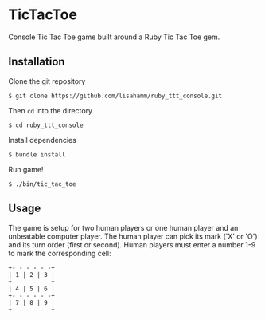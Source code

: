 # TicTacToe

Console Tic Tac Toe game built around a Ruby Tic Tac Toe gem.

## Installation

Clone the git repository

    $ git clone https://github.com/lisahamm/ruby_ttt_console.git

Then `cd` into the directory

    $ cd ruby_ttt_console

Install dependencies

    $ bundle install

Run game!

    $ ./bin/tic_tac_toe


## Usage

The game is setup for two human players or one human player and an unbeatable computer player.
The human player can pick its mark ('X' or 'O') and its turn order (first or second).
Human players must enter a number 1-9 to mark the corresponding cell:

````
+- - - - - -+
| 1 | 2 | 3 |
+- - - - - -+
| 4 | 5 | 6 |
+- - - - - -+
| 7 | 8 | 9 |
+- - - - - -+
````

